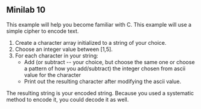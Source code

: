 ## Minilab 10

This example will help you become familiar with C.  This example will
use a simple cipher to encode text.

1. Create a character array initialized to a string of your choice.
2. Choose an integer value between [1,5].
3. For each character in your string:
    * Add (or subtract -- your choice, but choose the same one or choose
      a pattern of how you add/subtract) the integer chosen from ascii
      value for the character
    * Print out the resulting character after modifying the ascii value.

The resulting string is your encoded string.  Because you used a systematic
method to encode it, you could decode it as well.
